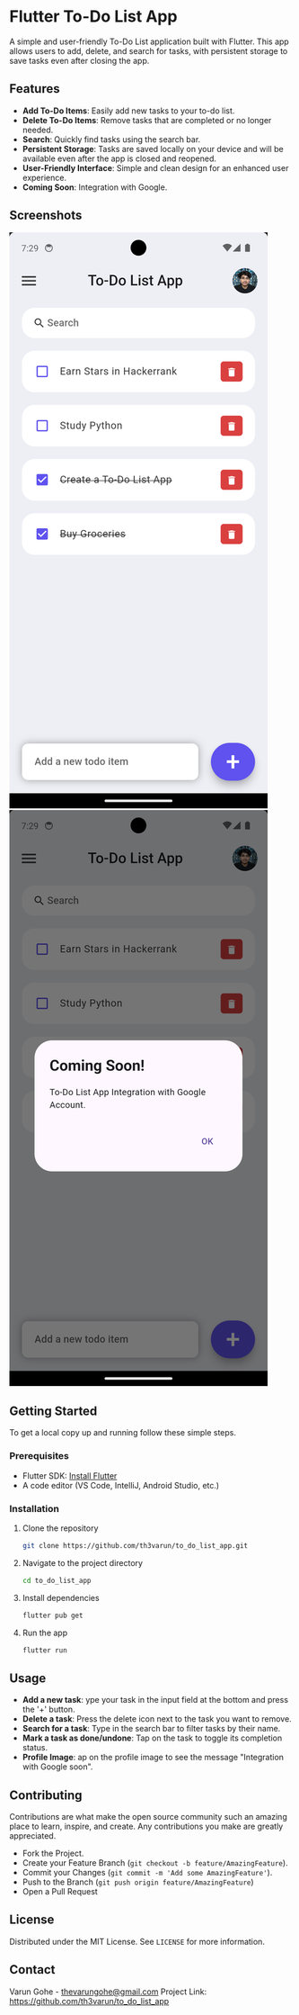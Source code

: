 # Flutter To-Do List App

A simple and user-friendly To-Do List application built with Flutter. This app allows users to add, delete, and search for tasks, with persistent storage to save tasks even after closing the app.

## Features

- **Add To-Do Items**: Easily add new tasks to your to-do list.
- **Delete To-Do Items**: Remove tasks that are completed or no longer needed.
- **Search**: Quickly find tasks using the search bar.
- **Persistent Storage**: Tasks are saved locally on your device and will be available even after the app is closed and reopened.
- **User-Friendly Interface**: Simple and clean design for an enhanced user experience.
- **Coming Soon**: Integration with Google.

## Screenshots

![Home Screen](screenshots/homescreen.png)
![Coming Soon](screenshots/comingsoon.png)

## Getting Started

To get a local copy up and running follow these simple steps.

### Prerequisites

- Flutter SDK: [Install Flutter](https://flutter.dev/docs/get-started/install)
- A code editor (VS Code, IntelliJ, Android Studio, etc.)

### Installation

1. Clone the repository
   ```sh
   git clone https://github.com/th3varun/to_do_list_app.git
2. Navigate to the project directory
   ```sh
   cd to_do_list_app
3. Install dependencies
   ```sh
   flutter pub get
4. Run the app
   ```sh
   flutter run

## Usage

- **Add a new task**: ype your task in the input field at the bottom and press the '+' button.
- **Delete a task**: Press the delete icon next to the task you want to remove.
- **Search for a task**: Type in the search bar to filter tasks by their name.
- **Mark a task as done/undone**: Tap on the task to toggle its completion status.
- **Profile Image**: ap on the profile image to see the message "Integration with Google soon".

## Contributing

Contributions are what make the open source community such an amazing place to learn, inspire, and create. Any contributions you make are greatly appreciated.

- Fork the Project.
- Create your Feature Branch (`git checkout -b feature/AmazingFeature`).
- Commit your Changes (`git commit -m 'Add some AmazingFeature'`).
- Push to the Branch (`git push origin feature/AmazingFeature`)
- Open a Pull Request

## License

Distributed under the MIT License. See `LICENSE` for more information.

## Contact

Varun Gohe - thevarungohe@gmail.com
Project Link: https://github.com/th3varun/to_do_list_app

